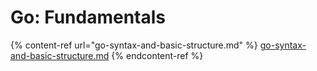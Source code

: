 # Go: Fundamentals

{% content-ref url="go-syntax-and-basic-structure.md" %}
[go-syntax-and-basic-structure.md](go-syntax-and-basic-structure.md)
{% endcontent-ref %}
